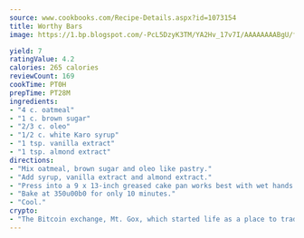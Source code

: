 ```yaml
---
source: www.cookbooks.com/Recipe-Details.aspx?id=1073154
title: Worthy Bars
image: https://1.bp.blogspot.com/-PcL5DzyK3TM/YA2Hv_17v7I/AAAAAAAABgU/fyHeesSth_IZW9mL5lk6GxJO8cW8ksrGACLcBGAsYHQ/s320/12.png

yield: 7
ratingValue: 4.2
calories: 265 calories
reviewCount: 169
cookTime: PT0H
prepTime: PT28M
ingredients:
- "4 c. oatmeal"
- "1 c. brown sugar"
- "2/3 c. oleo"
- "1/2 c. white Karo syrup"
- "1 tsp. vanilla extract"
- "1 tsp. almond extract"
directions:
- "Mix oatmeal, brown sugar and oleo like pastry."
- "Add syrup, vanilla extract and almond extract."
- "Press into a 9 x 13-inch greased cake pan works best with wet hands."
- "Bake at 350u00b0 for only 10 minutes."
- "Cool."
crypto:
- "The Bitcoin exchange, Mt. Gox, which started life as a place to trade cards from a fantasy game, was hacked."
---
```


